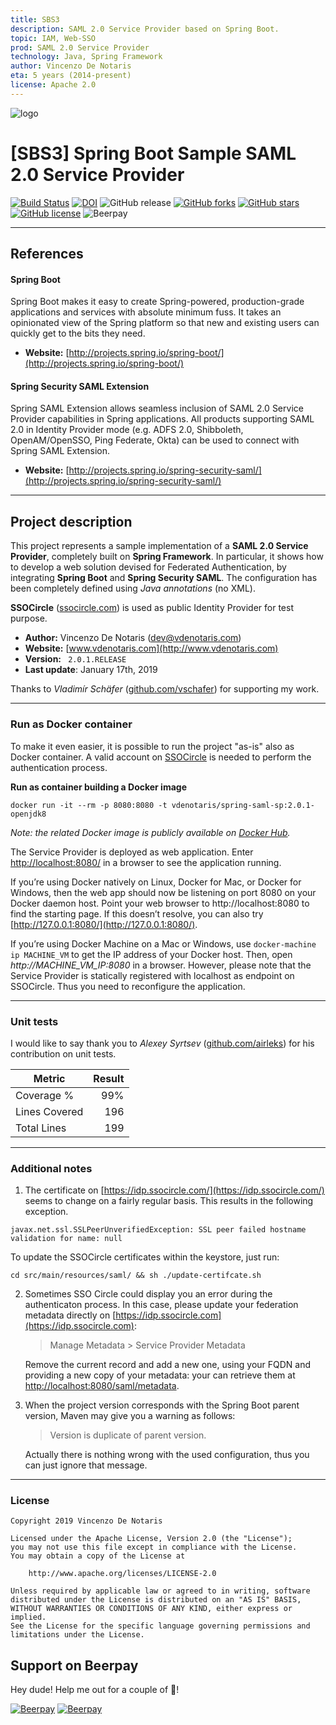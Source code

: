 ```yaml
---
title: SBS3
description: SAML 2.0 Service Provider based on Spring Boot.
topic: IAM, Web-SSO
prod: SAML 2.0 Service Provider
technology: Java, Spring Framework
author: Vincenzo De Notaris
eta: 5 years (2014-present)
license: Apache 2.0
---
```


![logo](https://i.ibb.co/CKbFBzH/logo-small.png)


[SBS3] Spring Boot Sample SAML 2.0 Service Provider
====================

[![Build Status](https://travis-ci.org/vdenotaris/spring-boot-security-saml-sample.svg?branch=master)](https://travis-ci.org/vdenotaris/spring-boot-security-saml-sample)
[![DOI](https://zenodo.org/badge/22013861.svg)](https://zenodo.org/badge/latestdoi/22013861)
![GitHub release](https://img.shields.io/github/release/vdenotaris/spring-boot-security-saml-sample.svg)
[![GitHub forks](https://img.shields.io/github/forks/vdenotaris/spring-boot-security-saml-sample.svg)](https://github.com/vdenotaris/spring-boot-security-saml-sample/network)
[![GitHub stars](https://img.shields.io/github/stars/vdenotaris/spring-boot-security-saml-sample.svg)](https://github.com/vdenotaris/spring-boot-security-saml-sample/stargazers)
[![GitHub license](https://img.shields.io/badge/license-Apache%202-blue.svg)](https://raw.githubusercontent.com/vdenotaris/spring-boot-security-saml-sample/master/LICENSE)
![Beerpay](https://img.shields.io/beerpay/vdenotaris/spring-boot-security-saml-sample.svg)

---------

## References

#### Spring Boot

Spring Boot makes it easy to create Spring-powered, production-grade applications and services with absolute minimum fuss. It takes an opinionated view of the Spring platform so that new and existing users can quickly get to the bits they need.

- **Website:** [http://projects.spring.io/spring-boot/](http://projects.spring.io/spring-boot/)

#### Spring Security SAML Extension

Spring SAML Extension allows seamless inclusion of SAML 2.0 Service Provider capabilities in Spring applications. All products supporting SAML 2.0 in Identity Provider mode (e.g. ADFS 2.0, Shibboleth, OpenAM/OpenSSO, Ping Federate, Okta) can be used to connect with Spring SAML Extension.

- **Website:** [http://projects.spring.io/spring-security-saml/](http://projects.spring.io/spring-security-saml/)

---------

## Project description

This project represents a sample implementation of a **SAML 2.0 Service Provider**, completely built on **Spring Framework**. In particular, it shows how to develop a web solution devised for Federated Authentication, by integrating **Spring Boot** and **Spring Security SAML**. The configuration has been completely defined using *Java annotations* (no XML).

**SSOCircle** ([ssocircle.com](http://www.ssocircle.com/en/portfolio/publicidp/)) is used as public Identity Provider for test purpose.

- **Author:** Vincenzo De Notaris ([dev@vdenotaris.com](mailto:dev@vdenotaris.com))
- **Website:** [www.vdenotaris.com](http://www.vdenotaris.com)
- **Version:**  ` 2.0.1.RELEASE`
- **Last update**: January 17th, 2019

Thanks to *Vladimír Schäfer* ([github.com/vschafer](https://github.com/vschafer)) for supporting my work.

---------

### Run as Docker container

To make it even easier, it is possible to run the project "as-is" also as Docker container. A valid account on [SSOCircle](https://www.ssocircle.com/en/) is needed to perform the authentication process.

**Run as container building a Docker image**

```
docker run -it --rm -p 8080:8080 -t vdenotaris/spring-saml-sp:2.0.1-openjdk8
```

*Note: the related Docker image is publicly available on [Docker Hub](https://hub.docker.com/r/vdenotaris/spring-saml-sp/).*


The Service Provider is deployed as web application. Enter [http://localhost:8080/](http://localhost:8080/) in a browser to see the application running.

If you’re using Docker natively on Linux, Docker for Mac, or Docker for Windows, then the web app should now be listening on port 8080 on your Docker daemon host. Point your web browser to http://localhost:8080 to find the starting page. If this doesn’t resolve, you can also try [http://127.0.0.1:8080/](http://127.0.0.1:8080/).

If you’re using Docker Machine on a Mac or Windows, use `docker-machine ip MACHINE_VM` to get the IP address of your Docker host. Then, open *http://MACHINE_VM_IP:8080* in a browser. However, please note that the Service Provider is statically registered with localhost as endpoint on SSOCircle. Thus you need to reconfigure the application.

------

### Unit tests

I would like to say thank you to *Alexey Syrtsev* ([github.com/airleks](https://github.com/airleks)) for his contribution on unit tests.

| Metric | Result |
| ------------- | -----:|
| Coverage % | 99% |
| Lines Covered | 196 |
| Total Lines | 199 |

------

### Additional notes

1. The certificate on [https://idp.ssocircle.com/](https://idp.ssocircle.com/) seems to change on a fairly regular basis. This results in the following exception. 

`javax.net.ssl.SSLPeerUnverifiedException: SSL peer failed hostname validation for name: null`

To update the SSOCircle certificates within the keystore, just run: 

	cd src/main/resources/saml/ && sh ./update-certifcate.sh 

2. Sometimes SSO Circle could display you an error during the authenticaton process. In this case, please update your federation metadata directly on [https://idp.ssocircle.com](https://idp.ssocircle.com):

	> Manage Metadata > Service Provider Metadata
	
	Remove the current record and add a new one, using your FQDN and providing a new copy of your metadata: your can retrieve them at [http://localhost:8080/saml/metadata](http://localhost:8080/saml/metadata).

3. When the project version corresponds with the Spring Boot parent version, Maven may give you a warning as follows:

	> Version is duplicate of parent version.

	Actually there is nothing wrong with the used configuration, thus you can just ignore that message.

---------

### License

    Copyright 2019 Vincenzo De Notaris

	Licensed under the Apache License, Version 2.0 (the "License");
	you may not use this file except in compliance with the License.
	You may obtain a copy of the License at

	    http://www.apache.org/licenses/LICENSE-2.0

	Unless required by applicable law or agreed to in writing, software
	distributed under the License is distributed on an "AS IS" BASIS,
	WITHOUT WARRANTIES OR CONDITIONS OF ANY KIND, either express or implied.
	See the License for the specific language governing permissions and
	limitations under the License.

## Support on Beerpay
Hey dude! Help me out for a couple of :beers:!

[![Beerpay](https://beerpay.io/vdenotaris/spring-boot-security-saml-sample/badge.svg?style=beer-square)](https://beerpay.io/vdenotaris/spring-boot-security-saml-sample)  [![Beerpay](https://beerpay.io/vdenotaris/spring-boot-security-saml-sample/make-wish.svg?style=flat-square)](https://beerpay.io/vdenotaris/spring-boot-security-saml-sample?focus=wish)

